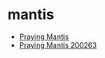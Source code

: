 # mantis

 * [Praying Mantis](../../index/p/praying-mantis-200263.json)
 * [Praying Mantis 200263](../../index/p/praying-mantis-200263.json)
